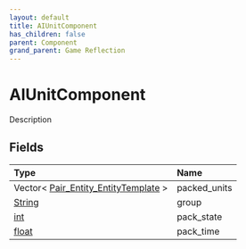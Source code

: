 ```yaml
---
layout: default
title: AIUnitComponent
has_children: false
parent: Component
grand_parent: Game Reflection
---
```

# AIUnitComponent
Description 

## Fields

| Type | Name |
|:----------|:--------------|
| Vector< [Pair_Entity_EntityTemplate](/riftbreaker-wiki/docs/game-reflection/classes/pair__entity__entity_template/) > | packed_units |
| [String](/riftbreaker-wiki/docs/game-reflection/components/string/) | group |
| [int](/riftbreaker-wiki/docs/game-reflection/enums/int/) | pack_state |
| [float](/riftbreaker-wiki/docs/game-reflection/components/float/) | pack_time |

